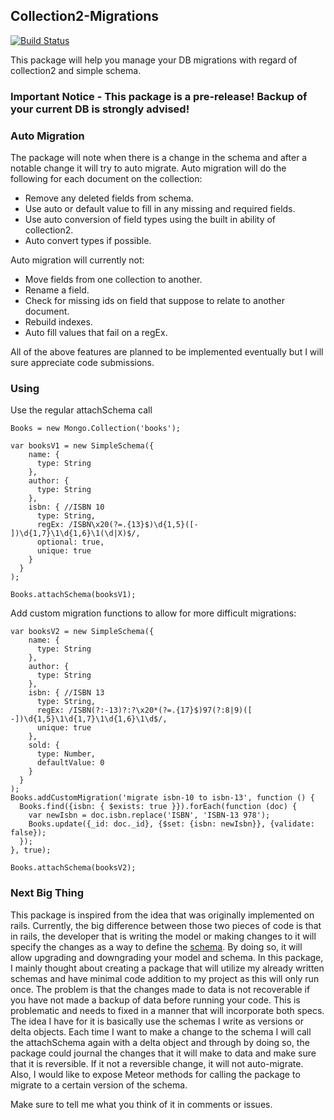 ## Collection2-Migrations
[![Build Status](https://travis-ci.org/davidyaha/meteor-collection2-migrations.svg?branch=master)](https://travis-ci.org/davidyaha/meteor-collection2-migrations)

This package will help you manage your DB migrations with regard of collection2 and simple schema.

### Important Notice - This package is a pre-release! Backup of your current DB is strongly advised!


### Auto Migration

The package will note when there is a change in the schema and after a notable change it will try to auto migrate.
Auto migration will do the following for each document on the collection:
  - Remove any deleted fields from schema.
  - Use auto or default value to fill in any missing and required fields.
  - Use auto conversion of field types using the built in ability of collection2.
  - Auto convert types if possible.

Auto migration will currently not:
  - Move fields from one collection to another.
  - Rename a field.
  - Check for missing ids on field that suppose to relate to another document.
  - Rebuild indexes.
  - Auto fill values that fail on a regEx.
  
All of the above features are planned to be implemented eventually but I will sure appreciate code submissions.

### Using

Use the regular attachSchema call

```
Books = new Mongo.Collection('books');

var booksV1 = new SimpleSchema({
    name: {
      type: String
    },
    author: {
      type: String
    },
    isbn: { //ISBN 10
      type: String,
      regEx: /ISBN\x20(?=.{13}$)\d{1,5}([- ])\d{1,7}\1\d{1,6}\1(\d|X)$/,
      optional: true,
      unique: true
    }
  }
);

Books.attachSchema(booksV1);
```

Add custom migration functions to allow for more difficult migrations: 

```
var booksV2 = new SimpleSchema({
    name: {
      type: String
    },
    author: {
      type: String
    },
    isbn: { //ISBN 13
      type: String,
      regEx: /ISBN(?:-13)?:?\x20*(?=.{17}$)97(?:8|9)([ -])\d{1,5}\1\d{1,7}\1\d{1,6}\1\d$/,
      unique: true
    },
    sold: {
      type: Number,
      defaultValue: 0
    }
  }
);
Books.addCustomMigration('migrate isbn-10 to isbn-13', function () {
  Books.find({isbn: { $exists: true }}).forEach(function (doc) {
    var newIsbn = doc.isbn.replace('ISBN', 'ISBN-13 978');
    Books.update({_id: doc._id}, {$set: {isbn: newIsbn}}, {validate: false});
  });
}, true);

Books.attachSchema(booksV2);
```

### Next Big Thing

This package is inspired from the idea that was originally implemented on rails.
Currently, the big difference between those two pieces of code is that in rails, the developer that is writing the model
or making changes to it will specify the changes as a way to define the [schema](http://edgeguides.rubyonrails.org/active_record_migrations.html).
By doing so, it will allow upgrading and downgrading your model and schema.
In this package, I mainly thought about creating a package that will utilize my already written schemas and have minimal
code addition to my project as this will only run once. The problem is that the changes made to data is not recoverable
if you have not made a backup of data before running your code. This is problematic and needs to fixed in a manner that
will incorporate both specs. The idea I have for it is basically use the schemas I write as versions or delta objects.
Each time I want to make a change to the schema I will call the attachSchema again with a delta object and through by
doing so, the package could journal the changes that it will make to data and make sure that it is reversible. If it not
a reversible change, it will not auto-migrate. Also, I would like to expose Meteor methods for calling the package to 
migrate to a certain version of the schema.

Make sure to tell me what you think of it in comments or issues.


